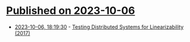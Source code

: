 # [Published on 2023-10-06](index.md)

* [2023-10-06, 18:19:30](https://lobste.rs/s/5benrr/testing_distributed_systems_for) - [Testing Distributed Systems for Linearizability (2017)](https://anishathalye.com/testing-distributed-systems-for-linearizability/)
